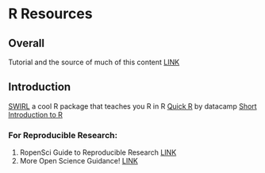 # R Resources

## Overall  
Tutorial and the source of much of this content [LINK](https://grunwaldlab.github.io/Population_Genetics_in_R/intro_to_R.html)

## Introduction
[SWIRL](https://swirlstats.com) a cool R package that teaches you R in R
[Quick R](https://www.statmethods.net/interface/help.html) by datacamp
[Short Introduction to R](https://andyteucher.ca/rcourse_site/index.html)


### For Reproducible Research:
1. RopenSci Guide to Reproducible Research [LINK](https://brunj7.github.io/reproducibility-guide/)
2. More Open Science Guidance! [LINK](http://grunwaldlab.github.io/Reproducible-science-in-R/)
